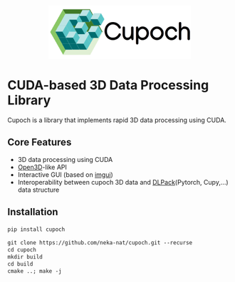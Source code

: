<p align="center">
<img src="docs/_static/cupoch_logo.png" width="320" />
</p>

# CUDA-based 3D Data Processing Library

Cupoch is a library that implements rapid 3D data processing using CUDA.

## Core Features

* 3D data processing using CUDA
* [Open3D](https://github.com/intel-isl/Open3D)-like API
* Interactive GUI (based on [imgui](https://github.com/ocornut/imgui))
* Interoperability between cupoch 3D data and [DLPack](https://github.com/dmlc/dlpack)(Pytorch, Cupy,...) data structure

## Installation

```
pip install cupoch
```

```
git clone https://github.com/neka-nat/cupoch.git --recurse
cd cupoch
mkdir build
cd build
cmake ..; make -j
```
